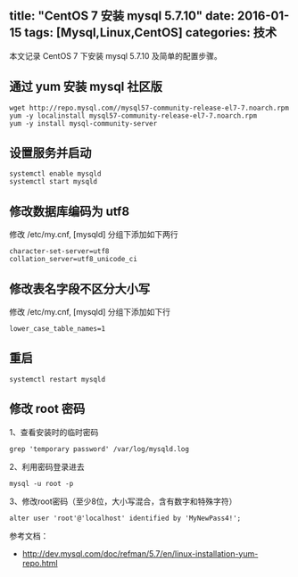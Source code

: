 title: "CentOS 7 安装 mysql 5.7.10"
date: 2016-01-15
tags: [Mysql,Linux,CentOS]
categories: 技术
---

本文记录 CentOS 7 下安装 mysql 5.7.10 及简单的配置步骤。<!--more-->

## 通过 yum 安装 mysql 社区版

```
wget http://repo.mysql.com//mysql57-community-release-el7-7.noarch.rpm
yum -y localinstall mysql57-community-release-el7-7.noarch.rpm 
yum -y install mysql-community-server
```

## 设置服务并启动

```
systemctl enable mysqld
systemctl start mysqld
```

## 修改数据库编码为 utf8

修改 /etc/my.cnf, [mysqld] 分组下添加如下两行

```
character-set-server=utf8
collation_server=utf8_unicode_ci
```

## 修改表名字段不区分大小写

修改 /etc/my.cnf, [mysqld] 分组下添加如下行

```
lower_case_table_names=1
```

## 重启

```
systemctl restart mysqld
```

## 修改 root 密码

1、查看安装时的临时密码 
```
grep 'temporary password' /var/log/mysqld.log
```

2、利用密码登录进去

```
mysql -u root -p
```

3、修改root密码（至少8位，大小写混合，含有数字和特殊字符）

```
alter user 'root'@'localhost' identified by 'MyNewPass4!';
```


参考文档：

- http://dev.mysql.com/doc/refman/5.7/en/linux-installation-yum-repo.html





